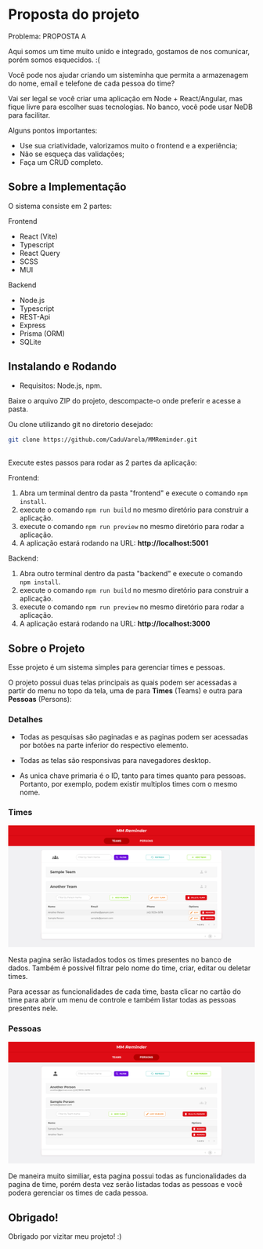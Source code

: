 # Proposta do projeto

Problema: PROPOSTA A

Aqui somos um time muito unido e integrado, gostamos de nos comunicar, porém somos esquecidos. :(

Você pode nos ajudar criando um sisteminha que permita a armazenagem do nome, email e telefone de cada pessoa do time?
 
Vai ser legal se você criar uma aplicação em Node + React/Angular, mas fique livre para escolher suas tecnologias. No banco, você pode usar NeDB para facilitar. 

Alguns pontos importantes:
- Use sua criatividade, valorizamos muito o frontend e a experiência;
- Não se esqueça das validações;
- Faça um CRUD completo.

## Sobre a Implementação

O sistema consiste em 2 partes: 

Frontend
- React (Vite)
- Typescript
- React Query
- SCSS
- MUI

Backend
- Node.js
- Typescript
- REST-Api
- Express
- Prisma (ORM)
- SQLite

## Instalando e Rodando

- Requisitos: Node.js, npm.

Baixe o arquivo ZIP do projeto, descompacte-o onde preferir e acesse a pasta. <br>

Ou clone utilizando git no diretorio desejado: 
```bash
git clone https://github.com/CaduVarela/MMReminder.git
```
<br>
Execute estes passos para rodar as 2 partes da aplicação:

Frontend:
1. Abra um terminal dentro da pasta "frontend" e execute o comando <code>npm install</code>.
2. execute o comando <code>npm run build</code> no mesmo diretório para construir a aplicação.
3. execute o comando <code>npm run preview</code> no mesmo diretório para rodar a aplicação.
4. A aplicação estará rodando na URL: <b><a>http://localhost:5001</a></b>

Backend:
1. Abra outro terminal dentro da pasta "backend" e execute o comando <code>npm install</code>.
2. execute o comando <code>npm run build</code> no mesmo diretório para construir a aplicação.
3. execute o comando <code>npm run preview</code> no mesmo diretório para rodar a aplicação.
4. A aplicação estará rodando na URL: <b><a>http://localhost:3000</a></b>

## Sobre o Projeto

Esse projeto é um sistema simples para gerenciar times e pessoas. 

O projeto possui duas telas principais as quais podem ser acessadas a partir do menu no topo da tela, uma de para <b>Times</b> (Teams) e outra para <b>Pessoas</b> (Persons):

### Detalhes

- Todas as pesquisas são paginadas e as paginas podem ser acessadas por botões na parte inferior do respectivo elemento.

- Todas as telas são responsivas para navegadores desktop.

- As unica chave primaria é o ID, tanto para times quanto para pessoas. Portanto, por exemplo, podem existir multiplos times com o mesmo nome.

### Times

![TeamsPage](./demo/TeamsPage.png)

Nesta pagina serão listadados todos os times presentes no banco de dados. Também é possivel filtrar pelo nome do time, criar, editar ou deletar times.

Para acessar as funcionalidades de cada time, basta clicar no cartão do time para abrir um menu de controle e também listar todas as pessoas presentes nele.

### Pessoas

![PersonsPage](./demo/PersonsPage.png)

De maneira muito similiar, esta pagina possui todas as funcionalidades da pagina de time, porém desta vez serão listadas todas as pessoas e você podera gerenciar os times de cada pessoa.

## Obrigado!

Obrigado por vizitar meu projeto! :)